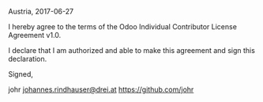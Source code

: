 Austria, 2017-06-27

I hereby agree to the terms of the Odoo Individual Contributor License
Agreement v1.0.

I declare that I am authorized and able to make this agreement and sign this
declaration.

Signed,

johr johannes.rindhauser@drei.at https://github.com/johr


